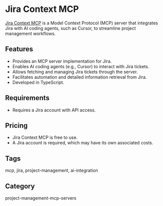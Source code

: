 # Jira Context MCP

[Jira Context MCP](https://mcp.so/server/Jira-Context-MCP) is a Model Context Protocol (MCP) server that integrates Jira with AI coding agents, such as Cursor, to streamline project management workflows.

## Features
- Provides an MCP server implementation for Jira.
- Enables AI coding agents (e.g., Cursor) to interact with Jira tickets.
- Allows fetching and managing Jira tickets through the server.
- Facilitates automation and detailed information retrieval from Jira.
- Developed in TypeScript.

## Requirements
- Requires a Jira account with API access.

## Pricing
- Jira Context MCP is free to use.
- A Jira account is required, which may have its own associated costs.

## Tags
mcp, jira, project-management, ai-integration

## Category
project-management-mcp-servers